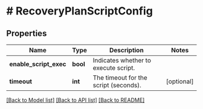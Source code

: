 # # RecoveryPlanScriptConfig

## Properties

Name | Type | Description | Notes
------------ | ------------- | ------------- | -------------
**enable_script_exec** | **bool** | Indicates whether to execute script. |
**timeout** | **int** | The timeout for the script (seconds). | [optional]

[[Back to Model list]](../../README.md#models) [[Back to API list]](../../README.md#endpoints) [[Back to README]](../../README.md)
